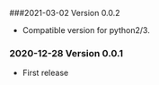 ###2021-03-02 Version 0.0.2
* Compatible version for python2/3.

### 2020-12-28 Version 0.0.1
* First release
